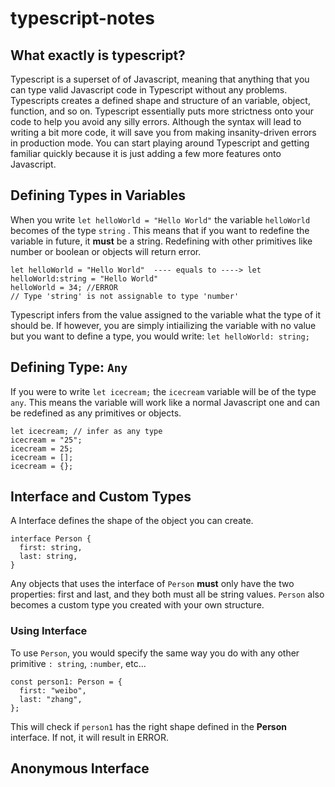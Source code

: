 # typescript-notes

## What exactly is typescript?
Typescript is a superset of of Javascript, meaning that anything that you can type valid Javascript code in Typescript without any problems. Typescripts creates a defined shape and structure of an variable, object, function, and so on. Typescript essentially puts more strictness onto your code to help you avoid any silly errors. Although the syntax will lead to writing a bit more code, it will save you from making insanity-driven errors in production mode. You can start playing around Typescript and getting familiar quickly because it is just adding a few more features onto Javascript.

## Defining Types in Variables 
When you write ```let helloWorld = "Hello World"``` the variable ```helloWorld``` becomes of the type ```string``` . This means that if you want to redefine the variable in future, it **must** be a string. Redefining with other primitives like number or boolean or objects will return error. 
```
let helloWorld = "Hello World"  ---- equals to ----> let helloWorld:string = "Hello World" 
helloWorld = 34; //ERROR 
// Type 'string' is not assignable to type 'number'
```

Typescript infers from the value assigned to the variable what the type of it should be. If however, you are simply intiailizing the variable with no value but you want to define a type, you would write: ```let helloWorld: string;```

## Defining Type: ```Any```
If you were to write ```let icecream;``` the ```icecream``` variable will be of the type ```any```. This means the variable will work like a normal Javascript one and can be redefined as any primitives or objects. 
```
let icecream; // infer as any type
icecream = "25";
icecream = 25;
icecream = [];
icecream = {};
```
## Interface and Custom Types 
A Interface defines the shape of the object you can create.
```
interface Person {
  first: string,
  last: string,
}
```
Any objects that uses the interface of ```Person```  **must** only have the two properties: first and last, and they both must all be string values. 
```Person``` also becomes a custom type you created with your own structure. 

### Using Interface 
To use ```Person```, you would specify the same way you do with any other primitive ```: string```, ```:number```, etc...
```  
const person1: Person = {
  first: "weibo",
  last: "zhang",
};
```
This will check if ```person1``` has the right shape defined in the **Person** interface. If not, it will result in ERROR. 



## Anonymous Interface




